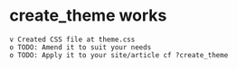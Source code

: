 # create_theme works

    v Created CSS file at theme.css
    o TODO: Amend it to suit your needs
    o TODO: Apply it to your site/article cf ?create_theme

